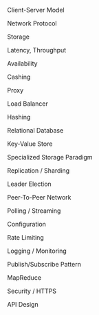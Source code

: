 Client-Server Model

Network Protocol

Storage

Latency, Throughput

Availability

Cashing

Proxy

Load Balancer

Hashing

Relational Database

Key-Value Store

Specialized Storage Paradigm

Replication / Sharding

Leader Election

Peer-To-Peer Network

Polling / Streaming

Configuration

Rate Limiting

Logging / Monitoring

Publish/Subscribe Pattern

MapReduce

Security / HTTPS

API Design
